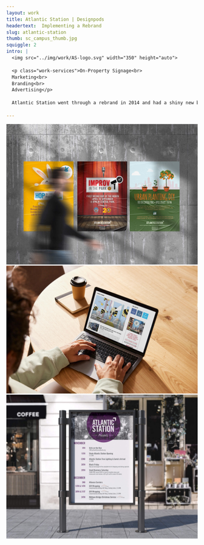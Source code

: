 ```yaml
---
layout: work
title: Atlantic Station | Designpods
headertext:  Implementing a Rebrand
slug: atlantic-station
thumb: sc_campus_thumb.jpg
squiggle: 2
intro: |
  <img src="../img/work/AS-logo.svg" width="350" height="auto">

  <p class="work-services">On-Property Signage<br>
  Marketing<br>
  Branding<br>
  Advertising</p>

  Atlantic Station went through a rebrand in 2014 and had a shiny new brand they needed to execute across the property. All event and promotion graphics needed to be updated across the property and in social and advertising. Using the brand standards, we developed templates and sub-brands that made it easy and effective to activate on property.  Doing this allowed us to keep the look fresh and new but also feel on brand regardless of where it was used. 

---
```


![](../img/work/AS_1.jpg)
![](../img/work/AS_2.jpg)
![](../img/work/AS_3.jpg)
